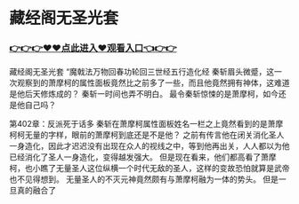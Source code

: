 # 藏经阁无圣光套

### <a href="https://github.com/xinfue/dunp/issues/2">👉👉👉♥♥点此进入♥观看入口👈👉👉</a>

藏经阁无圣光套
“魔戟法万物回春功轮回三世经五行造化经
    秦斩眉头微蹙，这一次观察到的萧摩柯的属性面板竟然比之前多了一些，而且他竟然拥有神体，这难道是他后天修炼成的？
    秦斩一时间也弄不明白。
    最令秦斩惊悚的是萧摩柯，如今还是他自己吗？

第402章：反派死于话多
    秦斩在萧摩柯属性面板姓名一栏之上竟然看到的是萧摩柯柯无量的字样，眼前的萧摩柯到底还是不是他？
    之前有传言他在闭关消化圣人一身造化，因此才迟迟没有出现在众人的视线之中，等到他再出关，人人都以为他已经消化了圣人一身造化，变得越发强大。
    但是现在看来，他们都高看了萧摩柯，也小瞧了无量圣人这位纵横一个时代无敌的圣人，这样的变故恐怕就算是武帝也不见得想到。
    无量圣人的不灭元神竟然颇有与萧摩柯融为一体的势头。
    但是一旦真的融合了
